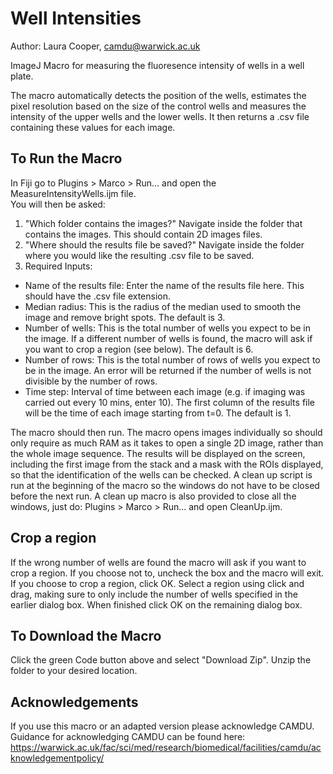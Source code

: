 # Well Intensities
Author: Laura Cooper, camdu@warwick.ac.uk

ImageJ Macro for measuring the fluoresence intensity of wells in a well plate.

The macro automatically detects the position of the wells, estimates the pixel resolution based on the size of the control wells and measures the intensity of the upper wells and the lower wells. It then returns a .csv file containing these values for each image.

## To Run the Macro
In Fiji go to Plugins > Marco > Run... and open the MeasureIntensityWells.ijm file.\
You will then be asked:
1) "Which folder contains the images?" Navigate inside the folder that contains the images. This should contain 2D images files.
2) "Where should the results file be saved?" Navigate inside the folder where you would like the resulting .csv file to be saved.
3) Required Inputs: 
  - Name of the results file: Enter the name of the results file here. This should have the .csv file extension.
  - Median radius: This is the radius of the median used to smooth the image and remove bright spots. The default is 3.
  - Number of wells: This is the total number of wells you expect to be in the image. If a different number of wells is found, the macro will ask if you want to crop a region (see below). The default is 6.
  - Number of rows: This is the total number of rows of wells you expect to be in the image. An error will be returned if the number of wells is not divisible by the number of rows.
  - Time step: Interval of time between each image (e.g. if imaging was carried out every 10 mins, enter 10). The first column of the results file will be the time of each image starting from t=0. The default is 1.
  
The macro should then run. The macro opens images individually so should only require as much RAM as it takes to open a single 2D image, rather than the whole image sequence. The results will be displayed on the screen, including the first image from the stack and a mask with the ROIs displayed, so that the identification of the wells can be checked. A clean up script is run at the beginning of the macro so the windows do not have to be closed before the next run. A clean up macro is also provided to close all the windows, just do: Plugins > Marco > Run... and open CleanUp.ijm.

## Crop a region
If the wrong number of wells are found the macro will ask if you want to crop a region. If you choose not to, uncheck the box and the macro will exit. If you choose to crop a region, click OK. Select a region using click and drag, making sure to only include the number of wells specified in the earlier dialog box. When finished click OK on the remaining dialog box.

## To Download the Macro
Click the green Code button above and select "Download Zip". Unzip the folder to your desired location.


## Acknowledgements
If you use this macro or an adapted version please acknowledge CAMDU. Guidance for acknowledging CAMDU can be found here:
https://warwick.ac.uk/fac/sci/med/research/biomedical/facilities/camdu/acknowledgementpolicy/
